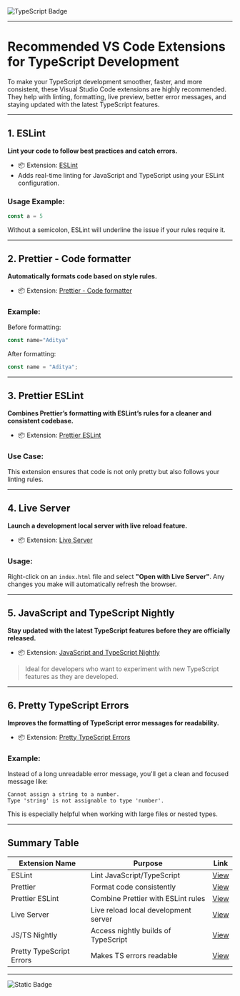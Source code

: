 <img src="https://img.shields.io/badge/typescript-%23007ACC.svg?style=for-the-badge&logo=typescript&logoColor=white" alt="TypeScript Badge">

---

# Recommended VS Code Extensions for TypeScript Development

To make your TypeScript development smoother, faster, and more consistent, these Visual Studio Code extensions are highly recommended. They help with linting, formatting, live preview, better error messages, and staying updated with the latest TypeScript features.

---

## 1. ESLint

**Lint your code to follow best practices and catch errors.**

* 📦 Extension: [ESLint](https://marketplace.visualstudio.com/items?itemName=dbaeumer.vscode-eslint)
* Adds real-time linting for JavaScript and TypeScript using your ESLint configuration.

### Usage Example:

```ts
const a = 5
```

Without a semicolon, ESLint will underline the issue if your rules require it.

---

## 2. Prettier - Code formatter

**Automatically formats code based on style rules.**

* 📦 Extension: [Prettier - Code formatter](https://marketplace.visualstudio.com/items?itemName=esbenp.prettier-vscode)

### Example:

Before formatting:

```ts
const name="Aditya"
```

After formatting:

```ts
const name = "Aditya";
```

---

## 3. Prettier ESLint

**Combines Prettier’s formatting with ESLint’s rules for a cleaner and consistent codebase.**

* 📦 Extension: [Prettier ESLint](https://marketplace.visualstudio.com/items?itemName=rvest.vs-code-prettier-eslint)

### Use Case:

This extension ensures that code is not only pretty but also follows your linting rules.

---

## 4. Live Server

**Launch a development local server with live reload feature.**

* 📦 Extension: [Live Server](https://marketplace.visualstudio.com/items?itemName=ritwickdey.LiveServer)

### Usage:

Right-click on an `index.html` file and select **"Open with Live Server"**. Any changes you make will automatically refresh the browser.

---

## 5. JavaScript and TypeScript Nightly

**Stay updated with the latest TypeScript features before they are officially released.**

* 📦 Extension: [JavaScript and TypeScript Nightly](https://marketplace.visualstudio.com/items?itemName=ms-vscode.vscode-typescript-next)

> Ideal for developers who want to experiment with new TypeScript features as they are developed.

---

## 6. Pretty TypeScript Errors

**Improves the formatting of TypeScript error messages for readability.**

* 📦 Extension: [Pretty TypeScript Errors](https://marketplace.visualstudio.com/items?itemName=yoavbls.pretty-ts-errors)

### Example:

Instead of a long unreadable error message, you'll get a clean and focused message like:

```
Cannot assign a string to a number.
Type 'string' is not assignable to type 'number'.
```

This is especially helpful when working with large files or nested types.

---

## Summary Table

| Extension Name           | Purpose                              | Link                                                                                         |
| ------------------------ | ------------------------------------ | -------------------------------------------------------------------------------------------- |
| ESLint                   | Lint JavaScript/TypeScript           | [View](https://marketplace.visualstudio.com/items?itemName=dbaeumer.vscode-eslint)           |
| Prettier                 | Format code consistently             | [View](https://marketplace.visualstudio.com/items?itemName=esbenp.prettier-vscode)           |
| Prettier ESLint          | Combine Prettier with ESLint rules   | [View](https://marketplace.visualstudio.com/items?itemName=rvest.vs-code-prettier-eslint)    |
| Live Server              | Live reload local development server | [View](https://marketplace.visualstudio.com/items?itemName=ritwickdey.LiveServer)            |
| JS/TS Nightly            | Access nightly builds of TypeScript  | [View](https://marketplace.visualstudio.com/items?itemName=ms-vscode.vscode-typescript-next) |
| Pretty TypeScript Errors | Makes TS errors readable             | [View](https://marketplace.visualstudio.com/items?itemName=yoavbls.pretty-ts-errors)         |


---
![Static Badge](https://img.shields.io/badge/Aditya%20Kumar-black?style=for-the-badge&logo=atlasos&logoColor=%23ffffff)